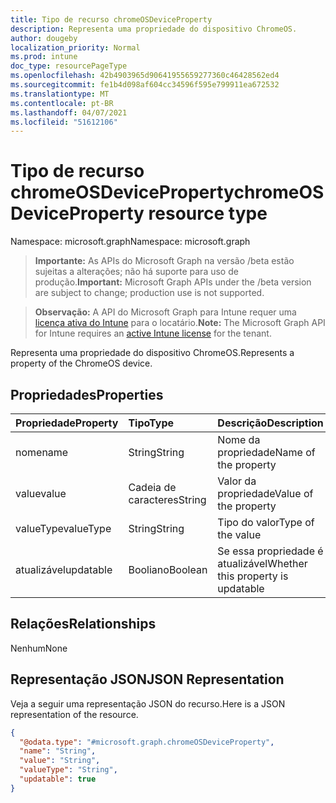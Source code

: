 ```yaml
---
title: Tipo de recurso chromeOSDeviceProperty
description: Representa uma propriedade do dispositivo ChromeOS.
author: dougeby
localization_priority: Normal
ms.prod: intune
doc_type: resourcePageType
ms.openlocfilehash: 42b4903965d90641955659277360c46428562ed4
ms.sourcegitcommit: fe1b4d098af604cc34596f595e799911ea672532
ms.translationtype: MT
ms.contentlocale: pt-BR
ms.lasthandoff: 04/07/2021
ms.locfileid: "51612106"
---
```

# <a name="chromeosdeviceproperty-resource-type"></a><span data-ttu-id="09312-103">Tipo de recurso chromeOSDeviceProperty</span><span class="sxs-lookup"><span data-stu-id="09312-103">chromeOSDeviceProperty resource type</span></span>

<span data-ttu-id="09312-104">Namespace: microsoft.graph</span><span class="sxs-lookup"><span data-stu-id="09312-104">Namespace: microsoft.graph</span></span>

> <span data-ttu-id="09312-105">**Importante:** As APIs do Microsoft Graph na versão /beta estão sujeitas a alterações; não há suporte para uso de produção.</span><span class="sxs-lookup"><span data-stu-id="09312-105">**Important:** Microsoft Graph APIs under the /beta version are subject to change; production use is not supported.</span></span>

> <span data-ttu-id="09312-106">**Observação:** A API do Microsoft Graph para Intune requer uma [licença ativa do Intune](https://go.microsoft.com/fwlink/?linkid=839381) para o locatário.</span><span class="sxs-lookup"><span data-stu-id="09312-106">**Note:** The Microsoft Graph API for Intune requires an [active Intune license](https://go.microsoft.com/fwlink/?linkid=839381) for the tenant.</span></span>

<span data-ttu-id="09312-107">Representa uma propriedade do dispositivo ChromeOS.</span><span class="sxs-lookup"><span data-stu-id="09312-107">Represents a property of the ChromeOS device.</span></span>

## <a name="properties"></a><span data-ttu-id="09312-108">Propriedades</span><span class="sxs-lookup"><span data-stu-id="09312-108">Properties</span></span>
|<span data-ttu-id="09312-109">Propriedade</span><span class="sxs-lookup"><span data-stu-id="09312-109">Property</span></span>|<span data-ttu-id="09312-110">Tipo</span><span class="sxs-lookup"><span data-stu-id="09312-110">Type</span></span>|<span data-ttu-id="09312-111">Descrição</span><span class="sxs-lookup"><span data-stu-id="09312-111">Description</span></span>|
|:---|:---|:---|
|<span data-ttu-id="09312-112">nome</span><span class="sxs-lookup"><span data-stu-id="09312-112">name</span></span>|<span data-ttu-id="09312-113">String</span><span class="sxs-lookup"><span data-stu-id="09312-113">String</span></span>|<span data-ttu-id="09312-114">Nome da propriedade</span><span class="sxs-lookup"><span data-stu-id="09312-114">Name of the property</span></span>|
|<span data-ttu-id="09312-115">value</span><span class="sxs-lookup"><span data-stu-id="09312-115">value</span></span>|<span data-ttu-id="09312-116">Cadeia de caracteres</span><span class="sxs-lookup"><span data-stu-id="09312-116">String</span></span>|<span data-ttu-id="09312-117">Valor da propriedade</span><span class="sxs-lookup"><span data-stu-id="09312-117">Value of the property</span></span>|
|<span data-ttu-id="09312-118">valueType</span><span class="sxs-lookup"><span data-stu-id="09312-118">valueType</span></span>|<span data-ttu-id="09312-119">String</span><span class="sxs-lookup"><span data-stu-id="09312-119">String</span></span>|<span data-ttu-id="09312-120">Tipo do valor</span><span class="sxs-lookup"><span data-stu-id="09312-120">Type of the value</span></span>|
|<span data-ttu-id="09312-121">atualizável</span><span class="sxs-lookup"><span data-stu-id="09312-121">updatable</span></span>|<span data-ttu-id="09312-122">Booliano</span><span class="sxs-lookup"><span data-stu-id="09312-122">Boolean</span></span>|<span data-ttu-id="09312-123">Se essa propriedade é atualizável</span><span class="sxs-lookup"><span data-stu-id="09312-123">Whether this property is updatable</span></span>|

## <a name="relationships"></a><span data-ttu-id="09312-124">Relações</span><span class="sxs-lookup"><span data-stu-id="09312-124">Relationships</span></span>
<span data-ttu-id="09312-125">Nenhum</span><span class="sxs-lookup"><span data-stu-id="09312-125">None</span></span>

## <a name="json-representation"></a><span data-ttu-id="09312-126">Representação JSON</span><span class="sxs-lookup"><span data-stu-id="09312-126">JSON Representation</span></span>
<span data-ttu-id="09312-127">Veja a seguir uma representação JSON do recurso.</span><span class="sxs-lookup"><span data-stu-id="09312-127">Here is a JSON representation of the resource.</span></span>
<!-- {
  "blockType": "resource",
  "@odata.type": "microsoft.graph.chromeOSDeviceProperty"
}
-->
``` json
{
  "@odata.type": "#microsoft.graph.chromeOSDeviceProperty",
  "name": "String",
  "value": "String",
  "valueType": "String",
  "updatable": true
}
```




